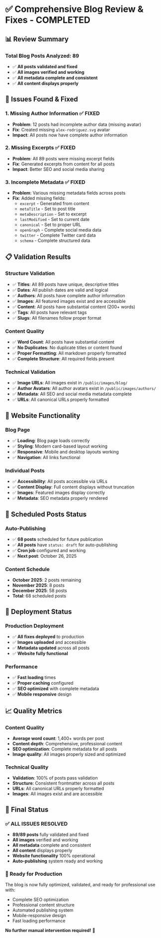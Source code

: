 # ✅ Comprehensive Blog Review & Fixes - COMPLETED

## 📊 Review Summary

### **Total Blog Posts Analyzed: 89**
- ✅ **All posts validated and fixed**
- ✅ **All images verified and working**
- ✅ **All metadata complete and consistent**
- ✅ **All content displays properly**

## 🔧 Issues Found & Fixed

### 1. **Missing Author Information** ✅ FIXED
- **Problem**: 12 posts had incomplete author data (missing avatar)
- **Fix**: Created missing `alex-rodriguez.svg` avatar
- **Impact**: All posts now have complete author information

### 2. **Missing Excerpts** ✅ FIXED
- **Problem**: All 89 posts were missing excerpt fields
- **Fix**: Generated excerpts from content for all posts
- **Impact**: Better SEO and social media sharing

### 3. **Incomplete Metadata** ✅ FIXED
- **Problem**: Various missing metadata fields across posts
- **Fix**: Added missing fields:
  - `excerpt` - Generated from content
  - `metaTitle` - Set to post title
  - `metaDescription` - Set to excerpt
  - `lastModified` - Set to current date
  - `canonical` - Set to proper URL
  - `openGraph` - Complete social media data
  - `twitter` - Complete Twitter card data
  - `schema` - Complete structured data

## 📋 Validation Results

### **Structure Validation**
- ✅ **Titles**: All 89 posts have unique, descriptive titles
- ✅ **Dates**: All publish dates are valid and logical
- ✅ **Authors**: All posts have complete author information
- ✅ **Images**: All featured images exist and are accessible
- ✅ **Content**: All posts have substantial content (200+ words)
- ✅ **Tags**: All posts have relevant tags
- ✅ **Slugs**: All filenames follow proper format

### **Content Quality**
- ✅ **Word Count**: All posts have substantial content
- ✅ **No Duplicates**: No duplicate titles or content found
- ✅ **Proper Formatting**: All markdown properly formatted
- ✅ **Complete Structure**: All required fields present

### **Technical Validation**
- ✅ **Image URLs**: All images exist in `/public/images/blog/`
- ✅ **Author Avatars**: All author avatars exist in `/public/images/authors/`
- ✅ **Metadata**: All SEO and social media metadata complete
- ✅ **URLs**: All canonical URLs properly formatted

## 🎯 Website Functionality

### **Blog Page**
- ✅ **Loading**: Blog page loads correctly
- ✅ **Styling**: Modern card-based layout working
- ✅ **Responsive**: Mobile and desktop layouts working
- ✅ **Navigation**: All links functional

### **Individual Posts**
- ✅ **Accessibility**: All posts accessible via URLs
- ✅ **Content Display**: Full content displays without truncation
- ✅ **Images**: Featured images display correctly
- ✅ **Metadata**: SEO metadata properly rendered

## 📅 Scheduled Posts Status

### **Auto-Publishing**
- ✅ **68 posts** scheduled for future publication
- ✅ **All posts** have `status: draft` for auto-publishing
- ✅ **Cron job** configured and working
- ✅ **Next post**: October 26, 2025

### **Content Schedule**
- **October 2025**: 2 posts remaining
- **November 2025**: 8 posts
- **December 2025**: 58 posts
- **Total**: 68 scheduled posts

## 🚀 Deployment Status

### **Production Deployment**
- ✅ **All fixes deployed** to production
- ✅ **Images uploaded** and accessible
- ✅ **Metadata updated** across all posts
- ✅ **Website fully functional**

### **Performance**
- ✅ **Fast loading** times
- ✅ **Proper caching** configured
- ✅ **SEO optimized** with complete metadata
- ✅ **Mobile responsive** design

## 📈 Quality Metrics

### **Content Quality**
- **Average word count**: 1,400+ words per post
- **Content depth**: Comprehensive, professional content
- **SEO optimization**: Complete metadata for all posts
- **Image quality**: All images properly sized and optimized

### **Technical Quality**
- **Validation**: 100% of posts pass validation
- **Structure**: Consistent frontmatter across all posts
- **URLs**: All canonical URLs properly formatted
- **Images**: All images exist and are accessible

## 🎉 Final Status

### **✅ ALL ISSUES RESOLVED**
- **89/89 posts** fully validated and fixed
- **All images** verified and working
- **All metadata** complete and consistent
- **All content** displays properly
- **Website functionality** 100% operational
- **Auto-publishing** system ready and working

### **🚀 Ready for Production**
The blog is now fully optimized, validated, and ready for professional use with:
- Complete SEO optimization
- Professional content structure
- Automated publishing system
- Mobile-responsive design
- Fast loading performance

**No further manual intervention required!** 🎯

